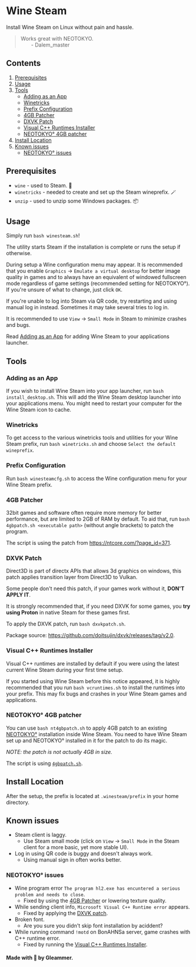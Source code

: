 # Wine Steam

Install Wine Steam on Linux without pain and hassle.

> Works great with NEOTOKYO.
> <br>&emsp;&emsp;- Dalem_master

## Contents
1. [Prerequisites](#prerequisites)
2. [Usage](#usage)
3. [Tools](#tools)
   - [Adding as an App](#adding-as-an-app)
   - [Winetricks](#winetricks)
   - [Prefix Configuration](#prefix-configuration)
   - [4GB Patcher](#4gb-patcher)
   - [DXVK Patch](#dxvk-patch)
   - [Visual C++ Runtimes Installer](#visual-c-runtimes-installer)
   - [NEOTOKYO° 4GB patcher](#neotokyo-4gb-patcher)
3. [Install Location](#install-location)
4. [Known issues](#known-issues)
   - [NEOTOKYO° issues](#neotokyo-issues)

## Prerequisites

- `wine` - used to Steam. 💨
- `winetricks` - needed to create and set up the Steam wineprefix. 🪄
- `unzip` - used to unzip some Windows packages. 📦

## Usage

Simply run `bash winesteam.sh`!

The utility starts Steam if the installation is complete or runs the setup if otherwise.

During setup a Wine configuration menu may appear. It is recommended that you enable `Graphics` -> `Emulate a virtual desktop` for better image quality in games and to always have an equivalent of windowed fullscreen mode regardless of game settings (recommended setting for NEOTOKYO°). If you're unsure of what to change, just click `OK`.

If you're unable to log into Steam via QR code, try restarting and using manual log in instead. Sometimes it may take several tries to log in.

It is recommended to use `View` -> `Small Mode` in Steam to minimize crashes and bugs.

Read [Adding as an App](#adding-as-an-app) for adding Wine Steam to your applications launcher.

## Tools

### Adding as an App

If you wish to install Wine Steam into your app launcher, run `bash install_desktop.sh`. This will add the Wine Steam desktop launcher into your applications menu. You might need to restart your computer for the Wine Steam icon to cache.

### Winetricks

To get access to the various winetricks tools and utilities for your Wine Steam prefix, run `bash winetricks.sh` and choose `Select the default wineprefix`.

### Prefix Configuration

Run `bash winesteamcfg.sh` to access the Wine configuration menu for your Wine Steam prefix.

### 4GB Patcher

32bit games and software often require more memory for better performance, but are limited to 2GB of RAM by default. To aid that, run `bash 4gbpatch.sh <executable path>` (without angle brackets) to patch the program.

The script is using the patch from https://ntcore.com/?page_id=371.

### DXVK Patch

Direct3D is part of directx APIs that allows 3d graphics on windows, this patch applies transition layer from Direct3D to Vulkan.

Some people don't need this patch, if your games work without it, **DON'T APPLY IT**.

It is strongly recommended that, if you need DXVK for some games, you **try using Proton** in native Steam for these games first.

To apply the DXVK patch, run `bash dxvkpatch.sh`.

Package source: https://github.com/doitsujin/dxvk/releases/tag/v2.0.

### Visual C++ Runtimes Installer

Visual C++ runtimes are installed by default if you were using the latest current Wine Steam during your first time setup.

If you started using Wine Steam before this notice appeared, it is highly recommended that you run `bash vcruntimes.sh` to install the runtimes into your prefix. This may fix bugs and crashes in your Wine Steam games and applications.

### NEOTOKYO° 4GB patcher

You can use `bash nt4gbpatch.sh` to apply 4GB patch to an existing [NEOTOKYO°](https://store.steampowered.com/app/244630/NEOTOKYO/) installation inside Wine Steam. You need to have Wine Steam set up and NEOTOKYO° installed in it for the patch to do its magic.

*NOTE: the patch is not actually 4GB in size.*

The script is using [`4gbpatch.sh`](#4gb-patcher).

## Install Location

After the setup, the prefix is located at `.winesteam/prefix` in your home directory.

## Known issues

- Steam client is laggy.
   - Use Steam small mode (click on `View` -> `Small Mode` in the Steam client for a more basic, yet more stable UI).
- Log in using QR code is buggy and doesn't always work.
   - Using manual sign in often works better.

### NEOTOKYO° issues
- Wine program error `The program hl2.exe has encuntered a serious problem and needs to close`.
   - Fixed by using the [4GB Patcher](#4gb-patcher) or lowering texture quality.
- While sending client info, `Microsoft Visual C++ Runtime error` appears.
   - Fixed by applying the [DXVK patch](#dxvk-patch).
- Broken font.
   - Are you sure you didn't skip font installation by aciddent?
- While running command `!motd` on BonAHNSa server, game crashes with C++ runtime error.
   - Fixed by running the [Visual C++ Runtimes Installer](#visual-c-runtimes-installer).

#### Made with 💜 by Gleammer.
